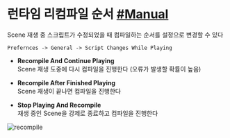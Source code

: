 # 런타임 리컴파일 순서 [#Manual](https://docs.unity3d.com/2020.3/Documentation/Manual/Preferences.html)
Scene 재생 중 스크립트가 수정되었을 때 컴파일하는 순서를 설정으로 변경할 수 있다

`Prefernces -> General -> Script Changes While Playing`  
- **Recompile And Continue Playing**  
Scene 재생 도중에 다시 컴파일을 진행한다 (오류가 발생할 확률이 높음)

- **Recompile After Finished Playing**  
Scene 재생이 끝나면 컴파일을 진행한다

- **Stop Playing And Recompile**  
재생 중인 Scene을 강제로 종료하고 컴파일을 진행한다

![recompile](https://user-images.githubusercontent.com/37904040/133352752-b4415d06-0f4a-4d36-bb02-4cc66b99c7cc.png)
